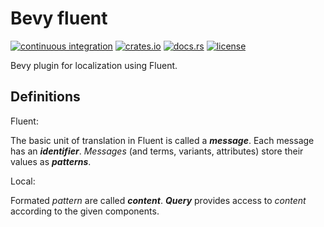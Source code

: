 # Bevy fluent

[![continuous integration](https://github.com/kgv/bevy_fluent/workflows/CI/badge.svg)](https://github.com/kgv/bevy_fluent/actions)
[![crates.io](https://img.shields.io/crates/v/bevy_fluent.svg)](https://crates.io/crates/bevy_fluent)
[![docs.rs](https://docs.rs/bevy_fluent/badge.svg)](https://docs.rs/bevy_fluent)
[![license](https://img.shields.io/crates/l/bevy_fluent)](#license)

Bevy plugin for localization using Fluent.

## Definitions

Fluent:

The basic unit of translation in Fluent is called a ***message***. Each message
has an ***identifier***. *Messages* (and terms, variants, attributes) store
their values as ***patterns***.

Local:

Formated *pattern* are called ***content***. ***Query*** provides access to
*content* according to the given components.
